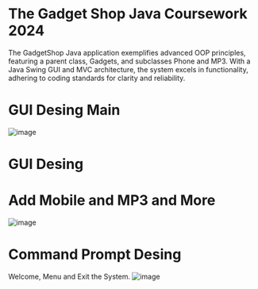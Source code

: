 # The Gadget Shop Java Coursework 2024
The GadgetShop Java application exemplifies advanced OOP principles, featuring a parent class, Gadgets, and subclasses Phone and MP3. With a Java Swing GUI and MVC architecture, the system excels in functionality, adhering to coding standards for clarity and reliability.
# GUI Desing Main 
![image](https://github.com/emiliobs/TheGadgetShopJavaCoursework/assets/3122465/d3ea7e9d-b0bf-4498-9178-c7ef60911aa2)
##
# GUI Desing
# Add Mobile and MP3 and More
![image](https://github.com/emiliobs/TheGadgetShopJavaCoursework/assets/3122465/80746907-691f-47ae-8bce-4d2694df645c)


  ##
 # Command Prompt Desing
  Welcome, Menu and Exit the System.
  ![image](https://github.com/emiliobs/TheGadgetShopJavaCoursework/assets/3122465/6563f9c2-4bec-4ce6-978e-b05b98d5d7b7)
















